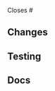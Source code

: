 <!--
Thank you for your contribution to iTwinUI.

If you are only making changes to the docs site using the "Edit page on GitHub" link,
then you can ignore most of this template.
-->

Closes #<!-- Add issue number -->

## Changes

<!--
What kind of code changes does this PR include?
Mention anything that could be helpful for reviewers and include screenshots for visual changes.
-->

## Testing

<!--
How did you test your changes?
If your PR has visual changes, then make sure they are demonstrated in html test pages as well as
storybook, then approve visual test images for both (`yarn approve:css` and `yarn approve:react`).

If not applicable, you can write "N/A".
-->

## Docs

<!--
If your PR includes user-facing changes, then update docs in all places (JSDoc, website, stories, etc).
Make sure to include a changeset (`yarn changeset`).

If not applicable, you can write "N/A".
-->

